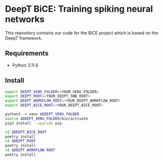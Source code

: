 # DeepT BiCE: Training spiking neural networks

This repository contains our code for the BiCE project which is based on the DeepT framework.

## Requirements

<ul>
    <li> Python 3.11.6
</ul>

## Install

```bash
export DEEPT_VENV_FOLDER=<YOUR_VENV_FOLDER>
export DEEPT_ROOT=<YOUR_DEEPT_SNN_ROOT>
export DEEPT_WORKFLOW_ROOT=<YOUR_DEEPT_WORKFLOW_ROOT>
export DEEPT_BICE_ROOT=<YOUR_DEEPT_BICE_ROOT>
```
```bash
python3 -m venv $DEEPT_VENV_FOLDER
source $DEEPT_VENV_FOLDER/bin/activate
pip3 install --upgrade pip

cd $DEEPT_BICE_ROOT
poetry install
cd $DEEPT_ROOT
poetry install
cd $DEEPT_WORKFLOW_ROOT
poetry install

```